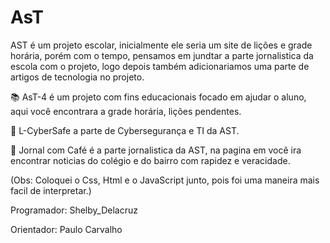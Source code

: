 # AsT

AST é um projeto escolar, inicialmente ele seria um site de lições e grade horária, porém com o tempo, pensamos em jundtar a parte jornalistica da escola com o projeto, 
logo depois também adicionariamos uma parte de artigos de tecnologia no projeto.


📚 AsT-4 é um projeto com fins educacionais focado em ajudar o aluno, aqui você encontrara a grade horária, lições pendentes.

🤖 L-CyberSafe a parte de Cybersegurança e TI da AST.

📰 Jornal com Café é a parte jornalistica da AST, na pagina em você ira encontrar noticias do colégio e do bairro com rapidez e veracidade.



(Obs: Coloquei o Css, Html e o JavaScript junto, pois foi uma maneira mais facil de interpretar.)




Programador: Shelby_Delacruz

Orientador: Paulo Carvalho


